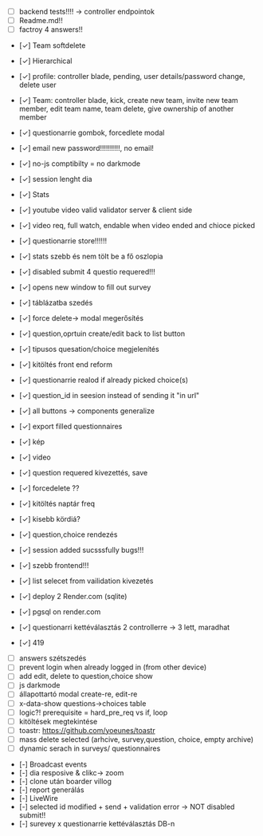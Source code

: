 -   [ ] backend tests!!!! -> controller endpointok
-   [ ] Readme.md!!
-   [ ] factroy 4 answers!!
-   [✓] Team softdelete

-   [✓] Hierarchical
-   [✓] profile: controller blade, pending, user details/password change, delete user
-   [✓] Team: controller blade, kick, create new team, invite new team member, edit team name, team delete, give ownership of another member
-   [✓] questionarrie gombok, forcedlete modal
-   [✓] email new password!!!!!!!!!!, no email!
-   [✓] no-js comptibilty = no darkmode
-   [✓] session lenght dia
-   [✓] Stats
-   [✓] youtube video valid validator server & client side
-   [✓] video req, full watch, endable when video ended and chioce picked
-   [✓] questionarrie store!!!!!!
-   [✓] stats szebb és nem tölt be a fő oszlopia
-   [✓] disabled submit 4 questio requered!!!
-   [✓] opens new window to fill out survey
-   [✓] táblázatba szedés
-   [✓] force delete-> modal megerősítés
-   [✓] question,oprtuin create/edit back to list button
-   [✓] tipusos quesation/choice megjelenítés
-   [✓] kitöltés front end reform
-   [✓] questionarrie realod if already picked choice(s)
-   [✓] question_id in seesion instead of sending it "in url"
-   [✓] all buttons -> components generalize
-   [✓] export filled questionnaires
-   [✓] kép
-   [✓] video
-   [✓] question requered kivezettés, save
-   [✓] forcedelete ??
-   [✓] kitöltés naptár freq
-   [✓] kisebb kördiá?
-   [✓] question,choice rendezés
-   [✓] session added sucsssfully bugs!!!
-   [✓] szebb frontend!!!
-   [✓] list selecet from vailidation kivezetés
-   [✓] deploy 2 Render.com (sqlite)
-   [✓] pgsql on render.com
-   [✓] questionarri kettéválasztás 2 controllerre -> 3 lett, maradhat
-   [✓] 419

-   [ ] answers szétszedés
-   [ ] prevent login when already logged in (from other device)
-   [ ] add edit, delete to question,choice show
-   [ ] js darkmode
-   [ ] állapottartó modal create-re, edit-re
-   [ ] x-data-show questions->choices table
-   [ ] logic?! prerequisite = hard_pre_req vs if, loop
-   [ ] kitöltések megtekintése
-   [ ] toastr: https://github.com/yoeunes/toastr
-   [ ] mass delete selected (arhcive, survey,question, choice, empty archive)
-   [ ] dynamic serach in surveys/ questionnaires

-   [-] Broadcast events
-   [-] dia resposive & clikc-> zoom
-   [-] clone után boarder villog
-   [-] report generálás
-   [-] LiveWire
-   [-] selected id modified + send + validation error -> NOT disabled submit!!
-   [-] surevey x questionarrie kettéválasztás DB-n
